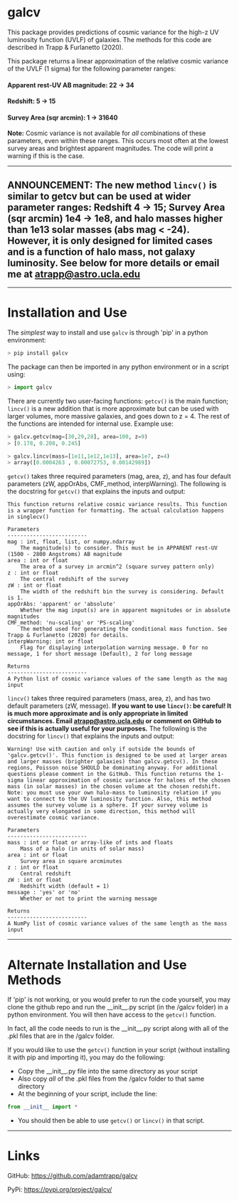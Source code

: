 # galcv

This package provides predictions of cosmic variance for the high-z UV luminosity function (UVLF) of galaxies. The methods for this code are described in Trapp & Furlanetto (2020).

This package returns a linear approximation of the relative cosmic variance of the UVLF (1 sigma) for the following parameter ranges:

#### Apparent rest-UV AB magnitude: 22 -> 34

#### Redshift: 5 -> 15

#### Survey Area \(sqr arcmin\): 1 -> 31640

**Note:** Cosmic variance is not available for *all* combinations of these parameters, even within these ranges. This occurs most often at the lowest survey areas and brightest apparent magnitudes. The code will print a warning if this is the case.

---
**ANNOUNCEMENT:** The new method `lincv()` is similar to getcv but can be used at wider parameter ranges: Redshift 4 -> 15; Survey Area \(sqr arcmin\) 1e4 -> 1e8, and halo masses higher than 1e13 solar masses (abs mag < -24). However, it is only designed for limited cases and is a function of halo mass, not galaxy luminosity. See below for more details or email me at atrapp@astro.ucla.edu
---

---
# Installation and Use

The *simplest* way to install and use `galcv` is through 'pip' in a python environment:
```python
> pip install galcv
```

The package can then be imported in any python environment or in a script using:
```python
> import galcv
```

There are currently two user-facing functions: `getcv()` is the main function; `lincv()` is a new addition that is more approximate but can be used with larger volumes, more massive galaxies, and goes down to z = 4. The rest of the functions are intended for internal use. Example use:
```python
> galcv.getcv(mag=[30,29,28], area=100, z=9)
> [0.178, 0.208, 0.245]

> galcv.lincv(mass=[1e11,1e12,1e13], area=1e7, z=4)
> array([0.0004263 , 0.00072753, 0.00142989])
```

`getcv()` takes three required parameters (mag, area, z), and has four default parameters (zW, appOrAbs, CMF_method, interpWarning). The following is the docstring for `getcv()` that explains the inputs and output:

```
This function returns relative cosmic variance results. This function is a wrapper function for formatting. The actual calculation happens in singlecv()

Parameters
-------------------------
mag : int, float, list, or numpy.ndarray
    The magnitude(s) to consider. This must be in APPARENT rest-UV (1500 - 2800 Angstroms) AB magnitude
area : int or float
    The area of a survey in arcmin^2 (square survey pattern only)
z : int or float
    The central redshift of the survey
zW : int or float
    The width of the redshift bin the survey is considering. Default is 1.
appOrAbs: 'apparent' or 'absolute'
    Whether the mag input(s) are in apparent magnitudes or in absolute magnitudes
CMF_method: 'nu-scaling' or 'PS-scaling'
    The method used for generating the conditional mass function. See Trapp & Furlanetto (2020) for details.
interpWarning: int or float
    Flag for displaying interpolation warning message. 0 for no message, 1 for short message (Default), 2 for long message

Returns
-------------------------
A Python list of cosmic variance values of the same length as the mag input
```

`lincv()` takes three required parameters (mass, area, z), and has two default parameters (zW, message). **If you want to use `lincv()`: be careful! It is much more approximate and is only appropriate in limited circumstances. Email atrapp@astro.ucla.edu or comment on GitHub to see if this is actually useful for your purposes.** The following is the docstring for `lincv()` that explains the inputs and output:

```
Warning! Use with caution and only if outside the bounds of 'galcv.getcv()'. This function is designed to be used at larger areas and larger masses (brighter galaxies) than galcv.getcv(). In these regions, Poisson noise SHOULD be dominating anyway. For additional questions please comment in the GitHub. This function returns the 1-sigma linear approximation of cosmic variance for haloes of the chosen mass (in solar masses) in the chosen volume at the chosen redshift. Note: you must use your own halo-mass to luminosity relation if you want to connect to the UV luminosity function. Also, this method assumes the survey volume is a sphere. If your survey volume is actually very elongated in some direction, this method will overestimate cosmic variance.

Parameters
-------------------------
mass : int or float or array-like of ints and floats
    Mass of a halo (in units of solar mass)
area : int or float
    Survey area in square arcminutes
z : int or float
    Central redshift
zW : int or float
    Redshift width (default = 1)
message : 'yes' or 'no'
    Whether or not to print the warning message

Returns
-------------------------
A NumPy list of cosmic variance values of the same length as the mass input
```
    
---
# Alternate Installation and Use Methods

If 'pip' is not working, or you would prefer to run the code yourself, you may clone the github repo and run the \_\_init\_\_.py script (in the /galcv folder) in a python environment. You will then have access to the `getcv()` function.

In fact, all the code needs to run is the \_\_init\_\_.py script along with all of the .pkl files that are in the /galcv folder.

If you would like to use the `getcv()` function in your script (without installing it with pip and importing it), you may do the following:
- Copy the \_\_init\_\_.py file into the same directory as your script
- Also copy *all* of the .pkl files from the /galcv folder to that same directory
- At the beginning of your script, include the line:
```python
from __init__ import *
```
- You should then be able to use `getcv()` or `lincv()` in that script.

---
# Links

GitHub: https://github.com/adamtrapp/galcv

PyPi: https://pypi.org/project/galcv/
